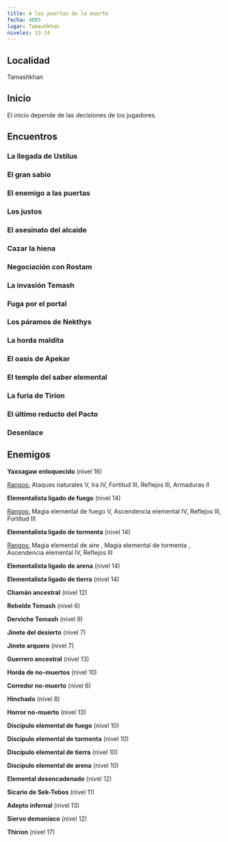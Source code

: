 ```yaml
---
title: A las puertas de la muerte
fecha: 4005
lugar: Tamashkhan
niveles: 13-14
---
```


## Localidad

Tamashkhan

## Inicio

El inicio depende de las decisiones de los jugadores.

## Encuentros

### La llegada de Ustilus

### El gran sabio

### El enemigo a las puertas

### Los justos

### El asesinato del alcaide

### Cazar la hiena

### Negociación con Rostam

### La invasión Temash

### Fuga por el portal

### Los páramos de Nekthys

### La horda maldita

### El oasis de Apekar

### El templo del saber elemental

### La furia de Tirion

### El último reducto del Pacto

### Desenlace

## Enemigos

**Yaxxagaw enloquecido** (nivel 16)

<u>Rangos:</u> Ataques naturales V, Ira IV, Fortitud III, Reflejos III, Armaduras II

**Elementalista ligado de fuego** (nivel 14)

<u>Rangos:</u> Magia elemental de fuego V, Ascendencia elemental IV, Reflejos III, Fortitud III

**Elementalista ligado de tormenta** (nivel 14)

<u>Rangos:</u> Magia elemental de aire , Magia elemental de tormenta  , Ascendencia elemental IV, Reflejos III

**Elementalista ligado de arena** (nivel 14)

**Elementalista ligado de tierra** (nivel 14)

**Chamán ancestral** (nivel 12)

**Rebelde Temash** (nivel 6)

**Derviche Temash** (nivel 9)

**Jinete del desierto** (nivel 7)

**Jinete arquero** (nivel 7)

**Guerrero ancestral** (nivel 13)

**Horda de no-muertos** (nivel 10)

**Corredor no-muerto** (nivel 6)

**Hinchado** (nivel 8)

**Horror no-muerto** (nivel 13)

**Discípulo elemental de fuego** (nivel 10)

**Discípulo elemental de tormenta** (nivel 10)

**Discípulo elemental de tierra** (nivel 10)

**Discípulo elemental de arena** (nivel 10)

**Elemental desencadenado** (nivel 12)

**Sicario de Sek-Tebos** (nivel 11)

**Adepto infernal** (nivel 13)

**Siervo demoníaco** (nivel 12)

**Thirion** (nivel 17)

